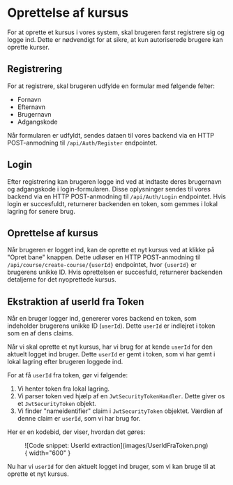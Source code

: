 # Oprettelse af kursus

For at oprette et kursus i vores system, skal brugeren først registrere sig og logge ind. Dette er nødvendigt for at sikre, at kun autoriserede brugere kan oprette kurser.

## Registrering

For at registrere, skal brugeren udfylde en formular med følgende felter:

- Fornavn
- Efternavn
- Brugernavn
- Adgangskode

Når formularen er udfyldt, sendes dataen til vores backend via en HTTP POST-anmodning til `/api/Auth/Register` endpointet.

## Login

Efter registrering kan brugeren logge ind ved at indtaste deres brugernavn og adgangskode i login-formularen. Disse oplysninger sendes til vores backend via en HTTP POST-anmodning til `/api/Auth/Login` endpointet. Hvis login er succesfuldt, returnerer backenden en token, som gemmes i lokal lagring for senere brug.

## Oprettelse af kursus

Når brugeren er logget ind, kan de oprette et nyt kursus ved at klikke på "Opret bane" knappen. Dette udløser en HTTP POST-anmodning til `/api/course/create-course/{userId}` endpointet, hvor `{userId}` er brugerens unikke ID. Hvis oprettelsen er succesfuld, returnerer backenden detaljerne for det nyoprettede kursus.

## Ekstraktion af userId fra Token

Når en bruger logger ind, genererer vores backend en token, som indeholder brugerens unikke ID (`userId`). Dette `userId` er indlejret i token som en af dens claims.

Når vi skal oprette et nyt kursus, har vi brug for at kende `userId` for den aktuelt logget ind bruger. Dette `userId` er gemt i token, som vi har gemt i lokal lagring efter brugeren loggede ind.

For at få `userId` fra token, gør vi følgende:

1. Vi henter token fra lokal lagring.
2. Vi parser token ved hjælp af en `JwtSecurityTokenHandler`. Dette giver os et `JwtSecurityToken` objekt.
3. Vi finder "nameidentifier" claim i `JwtSecurityToken` objektet. Værdien af denne claim er `userId`, som vi har brug for.

Her er en kodebid, der viser, hvordan det gøres:

<figure markdown="span">
  ![Code snippet: UserId extraction](images/UserIdFraToken.png){ width="600" }
</figure>

Nu har vi `userId` for den aktuelt logget ind bruger, som vi kan bruge til at oprette et nyt kursus.
